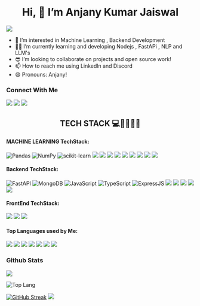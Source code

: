<h1 align='center'>Hi, 👋 I’m Anjany Kumar Jaiswal</h1>

![](https://komarev.com/ghpvc/?username=AnjanyKumarJaiswal)


- 🔭 I’m interested in Machine Learning , Backend Development
- 🧑‍🏭 I’m currently learning and developing Nodejs , FastAPi , NLP and LLM's
- 😎 I’m looking to collaborate on projects and open source work!
- 📫 How to reach me using Linkedln and Discord
- 😄 Pronouns: Anjany!
  
<h3 align='left'>Connect With Me</h3>
<a href="https://www.linkedin.com/in/anjany-kumar-jaiswal-938277262/"><img src="https://img.shields.io/badge/-LinkedIn-0072b1?&style=for-the-badge&logo=linkedin&logoColor=white"></a> 
<a href="anjany.jaiswal2005@gmail.com"><img src="https://img.shields.io/badge/Gmail-D14836?style=for-the-badge&logo=gmail&logoColor=white"></img></a>
<a href=""><img src="https://img.shields.io/badge/Discord-5865F2?style=for-the-badge&logo=discord&logoColor=white" ></img></a>


<h2 align='center'>TECH STACK 💻👨‍💻🧙‍♂️</h2>


<h4 align='left'>MACHINE LEARNING TechStack:</h4>

![Pandas](https://img.shields.io/badge/pandas-%23150458.svg?style=for-the-badge&logo=pandas&logoColor=white) 
 ![NumPy](https://img.shields.io/badge/numpy-%23013243.svg?style=for-the-badge&logo=numpy&logoColor=white)
![scikit-learn](https://img.shields.io/badge/scikit--learn-%23F7931E.svg?style=for-the-badge&logo=scikit-learn&logoColor=white)
<img src="https://img.shields.io/badge/TensorFlow-FF6F00?style=for-the-badge&logo=tensorflow&logoColor=white"></img>
<img src="https://img.shields.io/badge/PyTorch-EE4C2C?style=for-the-badge&logo=pytorch&logoColor=white"></img>
<img src="https://img.shields.io/badge/dialogflow-FF9800?style=for-the-badge&logo=dialogflow&logoColor=white"></img>
<img src="https://img.shields.io/badge/Gemini-8E75B2?style=for-the-badge&logo=googlebard&logoColor=fff"></img>
<img src="https://img.shields.io/badge/ChatGPT-74aa9c?style=for-the-badge&logo=openai&logoColor=white"></img>
<img src="https://img.shields.io/badge/Kaggle-20BEFF?style=for-the-badge&logo=Kaggle&logoColor=white"></img>
<img src="https://img.shields.io/badge/Jupyter-F37626.svg?&style=for-the-badge&logo=Jupyter&logoColor=white"></img>
<img src="https://img.shields.io/badge/Colab-F9AB00?style=for-the-badge&logo=googlecolab&color=525252"></img>
<img src="https://img.shields.io/badge/Python-FFD43B?style=for-the-badge&logo=python&logoColor=blue"></img>

<h4 align='left'>Backend TechStack: </h4>

 ![FastAPI](https://img.shields.io/badge/FastAPI-005571?style=for-the-badge&logo=fastapi) ![MongoDB](https://img.shields.io/badge/MongoDB-%234ea94b.svg?style=for-the-badge&logo=mongodb&logoColor=white)
 ![JavaScript](https://img.shields.io/badge/javascript-%23323330.svg?style=for-the-badge&logo=javascript&logoColor=%23F7DF1E) ![TypeScript](https://img.shields.io/badge/typescript-%23007ACC.svg?style=for-the-badge&logo=typescript&logoColor=white) ![ExpressJS](https://img.shields.io/badge/Express%20js-000000?style=for-the-badge&logo=express&logoColor=white) 
 <img src="https://img.shields.io/badge/firebase-ffca28?style=for-the-badge&logo=firebase&logoColor=black"></img>
 <img src="	https://img.shields.io/badge/Node%20js-339933?style=for-the-badge&logo=nodedotjs&logoColor=white"></img>
 <img src="https://img.shields.io/badge/pnpm-yellow?style=for-the-badge&logo=pnpm&logoColor=white"></img>
 <img src="https://img.shields.io/badge/Postman-FF6C37?style=for-the-badge&logo=Postman&logoColor=white"></img>
<img src="https://img.shields.io/badge/ts--node-3178C6?style=for-the-badge&logo=ts-node&logoColor=white"></img>


<h4 align='left'>FrontEnd TechStack: </h4>

![](https://img.shields.io/badge/AngularJS-E23237?style=for-the-badge&logo=angularjs&logoColor=white)
<img src="https://img.shields.io/badge/Django-092E20?style=for-the-badge&logo=django&logoColor=green"></img>
<img src="https://img.shields.io/badge/React-20232A?style=for-the-badge&logo=react&logoColor=61DAFB"></img>

<h4 align='left'>Top Languages used by Me:</h4>

![](https://img.shields.io/badge/C-00599C?style=for-the-badge&logo=c&logoColor=white)
<img src="https://img.shields.io/badge/C%2B%2B-00599C?style=for-the-badge&logo=c%2B%2B&logoColor=white"></img>
<img src="https://img.shields.io/badge/Python-FFD43B?style=for-the-badge&logo=python&logoColor=blue"></img>
<img src="https://img.shields.io/badge/javascript-%23323330.svg?style=for-the-badge&logo=javascript&logoColor=%23F7DF1E"></img>
<img src="https://img.shields.io/badge/typescript-%23007ACC.svg?style=for-the-badge&logo=typescript&logoColor=white"></img>
<img src="https://img.shields.io/badge/HTML5-E34F26?style=for-the-badge&logo=html5&logoColor=white"></img>
<img src="https://img.shields.io/badge/CSS3-1572B6?style=for-the-badge&logo=css3&logoColor=white"></img>



<h3 align='left' >Github Stats</h3>
<img src="https://github-readme-stats.vercel.app/api/top-langs?username=AnjanyKumarJaiswal&hide=jupyter%20notebook,C,Cython&theme=algolia&show_icons=true"></img>

![Top Lang](https://github-readme-stats.vercel.app/api?username=AnjanyKumarJaiswal&theme=algolia&show_icons=true)

[![GitHub Streak](https://github-readme-streak-stats.herokuapp.com?user=AnjanyKumarJaiswal&theme=dark&hide_border=true)](https://git.io/streak-stats)
<img src="https://github-profile-summary-cards.vercel.app/api/cards/profile-details?username=AnjanyKumarJaiswal&theme=github_dark"></img>

